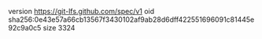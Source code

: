 version https://git-lfs.github.com/spec/v1
oid sha256:0e43e57a66cb13567f3430102af9ab28d6dff422551696091c81445e92c9a0c5
size 3324
